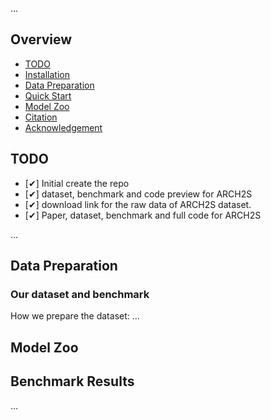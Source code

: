 ...
## Overview
- [TODO](#todo)
- [Installation](#installation)
- [Data Preparation](#data-preparation)
- [Quick Start](#quick-start)
- [Model Zoo](#model-zoo)
- [Citation](#citation)
- [Acknowledgement](#acknowledgement)

## TODO
- [✔] Initial create the repo 
- [✔] dataset, benchmark and code preview for ARCH2S
- [✔] download link for the raw data of ARCH2S dataset.
- [✔] Paper, dataset, benchmark and full code for ARCH2S
<!-- - [ ] BIM Models from ARCH2S -->
...
## Data Preparation

### Our dataset and benchmark<!-- (To be released soon) -->
<!-- The link for raw FBX Models (open Landsacpe ). Optionally,can also be downloaded [[here]] -->

How we  prepare the dataset:
...
<!-- ## Quick Start
...
##  Results

#### BIM models
Download example BIM model reconstructed by [here] -->


## Model Zoo <!-- (To be released soon) -->

## Benchmark Results <!-- (To be released soon) -->
<!-- | Method              | G | C | S3DIS mIoU (%) | S3DIS OA (%) | SensatUrban mIoU (%) | SensatUrban OA (%) | BuildingNet mIoU (%) | BuildingNet OA (%) |
|---------------------|---|---|----------------|--------------|----------------------|--------------------|----------------------|--------------------|
| Model_1         | ✔ | ✔ | -              | -            | -                    | -                  | -                    | -                  |
| Model_2    | ✔ | ✔ | -              | -            | -                    | -                  | -                    | -                  |
| Model_3       | ✔ | ✔ | -              | -            | -                    | -                  | -                    | -                  |
| Model_4            | ✔ | ✔ | -              | -            | -                    | -                  | -                    | -                  |
| Ours        | ✔ | ✔ | -              | -            | -                    | -                  | -                    | -                  |
| Ours (a) | ✔ | ✔ | -            | -            | -                    | -                  | -                    | -                  |
| Ours (b)  | ✔ | ✔ | -            | -            | -                    | -                  | -                    | -                  |
| Ours (c)       | ✔ | ✔ | -            | -            | -                    | -                  | -                    | -                  |
| Ours (d)  | ✔ | ✔ | -            | -            | -                    | -                  | -                    | -                  |
| Ours (e)       | ✔ |  ✔  | -            | -            | -                    | -                  | -                    | -                  | -->
...
